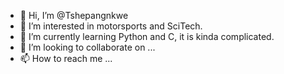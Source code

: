 - 👋 Hi, I’m @Tshepangnkwe
- 👀 I’m interested in motorsports and SciTech. 
- 🌱 I’m currently learning Python and C, it is kinda complicated. 
- 💞️ I’m looking to collaborate on ...
- 📫 How to reach me ... 

<!---
Tshepangnkwe/Tshepangnkwe is a ✨ special ✨ repository because its `README.md` (this file) appears on your GitHub profile.
You can click the Preview link to take a look at your changes.
--->
